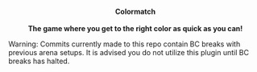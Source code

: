 <p align="center"> <b>Colormatch
  <br><br>
  The game where you get to the right color as quick as you can!</b>
  <br>
</p>

Warning: Commits currently made to this repo contain BC breaks with previous arena setups. It is advised you do not utilize this plugin until BC breaks has halted.




